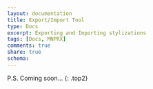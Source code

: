 ```yaml
---
layout: documentation
title: Export/Import Tool
type: Docs
excerpt: Exporting and Importing stylizations
tags: [Docs, MNPRX]
comments: true
share: true
schema:
---
```


P.S. Coming soon...
{: .top2}
